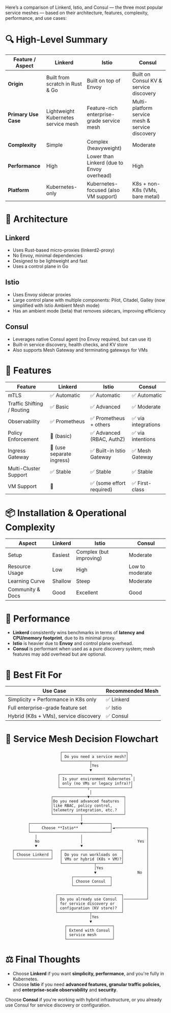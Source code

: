 Here’s a comparison of Linkerd, Istio, and Consul — the three most popular service meshes — based on their architecture, features, complexity, performance, and use cases:

# 🔍 High-Level Summary
| Feature / Aspect     | **Linkerd**                         | **Istio**                                  | **Consul**                                      |
| -------------------- | ----------------------------------- | ------------------------------------------ | ----------------------------------------------- |
| **Origin**           | Built from scratch in Rust & Go     | Built on top of Envoy                      | Built on Consul KV & service discovery          |
| **Primary Use Case** | Lightweight Kubernetes service mesh | Feature-rich enterprise-grade service mesh | Multi-platform service mesh & service discovery |
| **Complexity**       | Simple                              | Complex (heavyweight)                      | Moderate                                        |
| **Performance**      | High                                | Lower than Linkerd (due to Envoy overhead) | High                                            |
| **Platform**         | Kubernetes-only                     | Kubernetes-focused (also VM support)       | K8s + non-K8s (VMs, bare metal)                 |


# 🧱 Architecture
## Linkerd
- Uses Rust-based micro-proxies (linkerd2-proxy)
- No Envoy, minimal dependencies
- Designed to be lightweight and fast
- Uses a control plane in Go
## Istio
- Uses Envoy sidecar proxies
- Large control plane with multiple components: Pilot, Citadel, Galley (now simplified with Istio Ambient Mesh mode)
- Has an ambient mode (beta) that removes sidecars, improving efficiency

## Consul
- Leverages native Consul agent (no Envoy required, but can use it)
- Built-in service discovery, health checks, and KV store
- Also supports Mesh Gateway and terminating gateways for VMs

# 🔧 Features
| Feature                    | Linkerd                   | Istio                    | Consul             |
| -------------------------- | ------------------------- | ------------------------ | ------------------ |
| mTLS                       | ✅ Automatic               | ✅ Automatic              | ✅ Automatic        |
| Traffic Shifting / Routing | ✅ Basic                   | ✅ Advanced               | ✅ Moderate         |
| Observability              | ✅ Prometheus              | ✅ Prometheus + others    | ✅ via integrations |
| Policy Enforcement         | 🚫 (basic)                | ✅ Advanced (RBAC, AuthZ) | ✅ via intentions   |
| Ingress Gateway            | 🚫 (use separate ingress) | ✅ Built-in Istio Gateway | ✅ Mesh Gateway     |
| Multi-Cluster Support      | ✅ Stable                  | ✅ Stable                 | ✅ Stable           |
| VM Support                 | 🚫                        | ✅ (some effort required) | ✅ First-class      |


# 📦 Installation & Operational Complexity
| Aspect           | Linkerd | Istio                   | Consul          |
| ---------------- | ------- | ----------------------- | --------------- |
| Setup            | Easiest | Complex (but improving) | Moderate        |
| Resource Usage   | Low     | High                    | Low to moderate |
| Learning Curve   | Shallow | Steep                   | Moderate        |
| Community & Docs | Good    | Excellent               | Good            |


# 🚀 Performance
- **Linkerd** consistently wins benchmarks in terms of **latency and CPU/memory footprint**, due to its minimal proxy.
- **Istio** is heavier due to **Envoy** and control plane overhead.
- **Consul** is performant when used as a pure discovery system; mesh features may add overhead but are optional.

# 🧭 Best Fit For
| Use Case                              | Recommended Mesh |
| ------------------------------------- | ---------------- |
| Simplicity + Performance in K8s only  | ✅ Linkerd        |
| Full enterprise-grade feature set     | ✅ Istio          |
| Hybrid (K8s + VMs), service discovery | ✅ Consul         |

# 🧭 Service Mesh Decision Flowchart
```
                        ┌────────────────────────────┐
                        │ Do you need a service mesh?│
                        └────────────┬───────────────┘
                                     │Yes
                                     ▼
                       ┌───────────────────────────────┐
                       │ Is your environment Kubernetes │
                       │ only (no VMs or legacy infra)?│
                       └────────────┬──────────────────┘
                                     │
                    ┌───────────────▼───────────────┐
                    │Do you need advanced features  │
                    │like RBAC, policy control,     │
                    │telemetry integration, etc.?   │
                    └────────────┬──────────────────┘
                                 │
          ┌──────────────────────▼────────────┐
          │     Choose **Istio**              │◄──────────────┐
          └───────────────────────────────────┘               │
             │                   │                            │
             No                  │                        Yes │
             ▼                   ▼                            │
   ┌────────────────┐   ┌──────────────────────────┐          │
   │ Choose Linkerd │   │ Do you run workloads on  │          │
   └────────────────┘   │ VMs or hybrid (K8s + VM)?│          │
                        └──────────────┬───────────┘          │
                                       │Yes                   │
                                       ▼                  No  │
                             ┌────────────────┐               │
                             │ Choose Consul  │               │
                             └────────────────┘               │
                                                              │
                      ┌────────────────────────────┐          │
                      │ Do you already use Consul  │──────────┘
                      │ for service discovery or   │
                      │ configuration (KV store)?  │
                      └──────────────┬─────────────┘
                                     │Yes
                                     ▼
                          ┌────────────────────┐
                          │ Extend with Consul │
                          │ service mesh       │
                          └────────────────────┘
```
                          
# ⚖️ Final Thoughts
- Choose **Linkerd** if you want **simplicity, performance**, and you're fully in Kubernetes.
- Choose **Istio** if you need **advanced features, granular traffic policies,** and **enterprise-scale observability** and **security**.

Choose **Consul** if you're working with hybrid infrastructure, or you already use Consul for service discovery or configuration.
